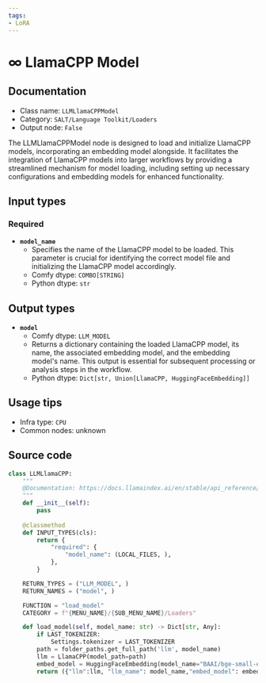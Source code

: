 ```yaml
---
tags:
- LoRA
---
```


# ∞ LlamaCPP Model
## Documentation
- Class name: `LLMLlamaCPPModel`
- Category: `SALT/Language Toolkit/Loaders`
- Output node: `False`

The LLMLlamaCPPModel node is designed to load and initialize LlamaCPP models, incorporating an embedding model alongside. It facilitates the integration of LlamaCPP models into larger workflows by providing a streamlined mechanism for model loading, including setting up necessary configurations and embedding models for enhanced functionality.
## Input types
### Required
- **`model_name`**
    - Specifies the name of the LlamaCPP model to be loaded. This parameter is crucial for identifying the correct model file and initializing the LlamaCPP model accordingly.
    - Comfy dtype: `COMBO[STRING]`
    - Python dtype: `str`
## Output types
- **`model`**
    - Comfy dtype: `LLM_MODEL`
    - Returns a dictionary containing the loaded LlamaCPP model, its name, the associated embedding model, and the embedding model's name. This output is essential for subsequent processing or analysis steps in the workflow.
    - Python dtype: `Dict[str, Union[LlamaCPP, HuggingFaceEmbedding]]`
## Usage tips
- Infra type: `CPU`
- Common nodes: unknown


## Source code
```python
class LLMLlamaCPP:
    """
    @Documentation: https://docs.llamaindex.ai/en/stable/api_reference/llms/llama_cpp/
    """
    def __init__(self):
        pass
    
    @classmethod
    def INPUT_TYPES(cls):
        return {
            "required": {
                "model_name": (LOCAL_FILES, ), 
            },
        }

    RETURN_TYPES = ("LLM_MODEL", )
    RETURN_NAMES = ("model", )

    FUNCTION = "load_model"
    CATEGORY = f"{MENU_NAME}/{SUB_MENU_NAME}/Loaders"

    def load_model(self, model_name: str) -> Dict[str, Any]:
        if LAST_TOKENIZER:
            Settings.tokenizer = LAST_TOKENIZER
        path = folder_paths.get_full_path('llm', model_name)
        llm = LlamaCPP(model_path=path)
        embed_model = HuggingFaceEmbedding(model_name="BAAI/bge-small-en-v1.5")
        return ({"llm":llm, "llm_name": model_name,"embed_model": embed_model, "embed_name": "BAAI/bge-small-en-v1.5"},)

```
